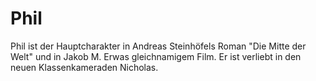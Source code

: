 # Phil

Phil ist der Hauptcharakter in Andreas Steinhöfels Roman "Die Mitte der Welt" und in Jakob M. Erwas gleichnamigem Film. Er ist verliebt in den neuen Klassenkameraden Nicholas.